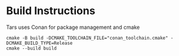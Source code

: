 # Build Instructions
Tars uses Conan for package management and cmake 
```conan install . -if=build -b missing -pr:b default
cmake -B build -DCMAKE_TOOLCHAIN_FILE="conan_toolchain.cmake" -DCMAKE_BUILD_TYPE=Release
cmake --build build
```